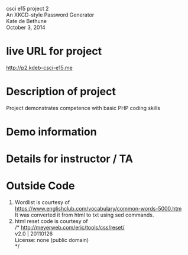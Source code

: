 csci e15 project 2 <br />
An XKCD-style Password Generator<br />
Kate de Bethune <br />
October 3, 2014<br />

# live URL for project
http://p2.kdeb-csci-e15.me

# Description of project
Project demonstrates competence with basic PHP coding skills <br />

# Demo information

# Details for instructor / TA

# Outside Code
1. Wordlist is courtesy of https://www.englishclub.com/vocabulary/common-words-5000.htm <br />
It was converted it from html to txt using sed commands. <br />
2. html reset code is courtesy of <br />
/* http://meyerweb.com/eric/tools/css/reset/ <br />
   v2.0 | 20110126 <br />
   License: none (public domain) <br />
*/ <br />
  

